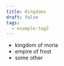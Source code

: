 ```yaml
---
title: Kingdoms
draft: false
tags:
  - example-tag2
---
```

- kingdom of moria
- empire of frost
- some other